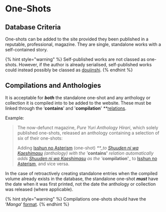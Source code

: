 # One-Shots

## Database Criteria

One-shots can be added to the site provided they been published in a reputable, professional, magazine. They are single, standalone works with a self-contained story.

{% hint style="warning" %}
Self-published works are not classed as one-shots. However, if the author is already serialised, self-published works could instead possibly be classed as [doujinshi](doujinshi.md).
{% endhint %}

## Compilations and Anthologies

It is acceptable for _**both**_ the standalone one-shot and any anthology or collection it is compiled into to be added to the website. These must be linked through the ‘**contains**’ and '**compilation**' _\*\*_[relations](../../submission-form/relations.md).

Example:

> The now-defunct magazine, _Pure Yuri Anthology Hirari_, which solely published one-shots, released an anthology containing a selection of six of their one-shots:
>
> Adding [Isshun no Asterism](https://anilist.co/manga/104980) \(one-shot\) _\*\*\_to_ [_Shuuden ni wa Kaeshimasu_](https://anilist.co/manga/85662/Shuuden-ni-wa-Kaeshimasu/) _\(anthology\) with the '_**contains'** _relation automatically adds_ [_Shuuden ni wa Kaeshimasu_](https://anilist.co/manga/85662/Shuuden-ni-wa-Kaeshimasu/) _as the '_**compilation'**\_ to [Isshun no Asterism](https://anilist.co/manga/104980), and vice versa.

In the case of retroactively creating standalone entries when the compiled volume already exists in the database, the standalone one-shot _**must**_ have the date when it was first printed, not the date the anthology or collection was released \(where applicable\).

{% hint style="warning" %}
Compilations one-shots should have the ‘_Manga_’ [format](../../submission-form/general/typings/untitled-6.md).
{% endhint %}

